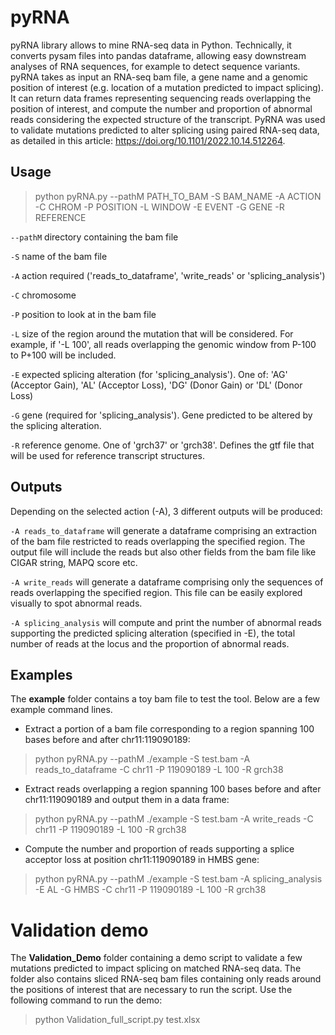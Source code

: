 # pyRNA

pyRNA library allows to mine RNA-seq data in Python. Technically, it converts pysam files into pandas dataframe, allowing easy downstream analyses of RNA sequences, for example to detect sequence variants. pyRNA takes as input an RNA-seq bam file, a gene name and a genomic position of interest (e.g. location of a mutation predicted to impact splicing). It can return data frames representing sequencing reads overlapping the position of interest, and compute the number and proportion of abnormal reads considering the expected structure of the transcript. PyRNA was used to validate mutations predicted to alter splicing using paired RNA-seq data, as detailed in this article: https://doi.org/10.1101/2022.10.14.512264. 



## Usage
> python pyRNA.py --pathM PATH_TO_BAM -S BAM_NAME -A ACTION -C CHROM -P POSITION -L WINDOW -E EVENT -G GENE -R REFERENCE

`--pathM` directory containing the bam file

`-S` name of the bam file

`-A` action required ('reads_to_dataframe', 'write_reads' or 'splicing_analysis')

`-C` chromosome

`-P` position to look at in the bam file

`-L` size of the region around the mutation that will be considered. For example, if '-L 100', all reads overlapping the genomic window from P-100 to P+100 will be included.

`-E` expected splicing alteration (for 'splicing_analysis'). One of: 'AG' (Acceptor Gain), 'AL' (Acceptor Loss), 'DG' (Donor Gain) or 'DL' (Donor Loss)

`-G` gene (required for 'splicing_analysis'). Gene predicted to be altered by the splicing alteration.

`-R` reference genome. One of 'grch37' or 'grch38'. Defines the gtf file that will be used for reference transcript structures.


## Outputs

Depending on the selected action (-A), 3 different outputs will be produced:

`-A reads_to_dataframe` will generate a dataframe comprising an extraction of the bam file restricted to reads overlapping the specified region. The output file will include the reads but also other fields from the bam file like CIGAR string, MAPQ score etc.

`-A write_reads` will generate a dataframe comprising only the sequences of reads overlapping the specified region. This file can be easily explored visually to spot abnormal reads.

`-A splicing_analysis` will compute and print the number of abnormal reads supporting the predicted splicing alteration (specified in -E), the total number of reads at the locus and the proportion of abnormal reads.


## Examples
The **example** folder contains a toy bam file to test the tool. Below are a few example command lines.

* Extract a portion of a bam file corresponding to a region spanning 100 bases before and after chr11:119090189:
> python pyRNA.py --pathM ./example -S test.bam -A reads_to_dataframe -C chr11 -P 119090189 -L 100 -R grch38

* Extract reads overlapping a region spanning 100 bases before and after chr11:119090189 and output them in a data frame:
> python pyRNA.py --pathM ./example -S test.bam -A write_reads -C chr11 -P 119090189 -L 100 -R grch38

* Compute the number and proportion of reads supporting a splice acceptor loss at position chr11:119090189 in HMBS gene:
> python pyRNA.py --pathM ./example -S test.bam -A splicing_analysis -E AL -G HMBS -C chr11 -P 119090189 -L 100 -R grch38




# Validation demo

The **Validation_Demo** folder containing a demo script to validate a few mutations predicted to impact splicing on matched RNA-seq data. The folder also contains sliced RNA-seq bam files containing only reads around the positions of interest that are necessary to run the script. Use the following command to run the demo:
> python Validation_full_script.py test.xlsx



